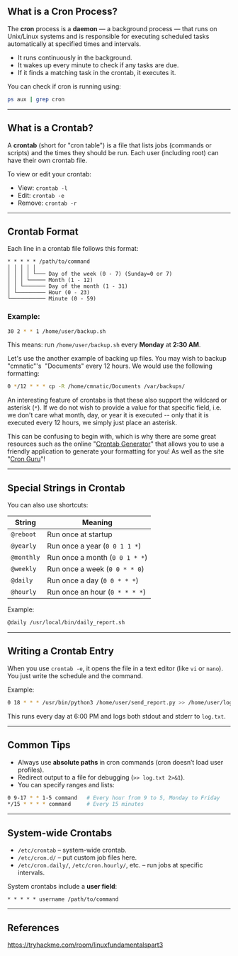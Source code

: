 ## What is a Cron Process?

The **cron** process is a **daemon** — a background process — that runs on Unix/Linux systems and is responsible for executing scheduled tasks automatically at specified times and intervals.
- It runs continuously in the background.
- It wakes up every minute to check if any tasks are due.
- If it finds a matching task in the crontab, it executes it.

You can check if cron is running using:

```bash
ps aux | grep cron
```

---

## What is a Crontab?

A **crontab** (short for "cron table") is a file that lists jobs (commands or scripts) and the times they should be run. Each user (including root) can have their own crontab file.

To view or edit your crontab:
- View: `crontab -l`
- Edit: `crontab -e`
- Remove: `crontab -r`

---

## Crontab Format

Each line in a crontab file follows this format:

```
* * * * * /path/to/command
│ │ │ │ │
│ │ │ │ └─── Day of the week (0 - 7) (Sunday=0 or 7)
│ │ │ └───── Month (1 - 12)
│ │ └─────── Day of the month (1 - 31)
│ └───────── Hour (0 - 23)
└─────────── Minute (0 - 59)
```

### Example:

```bash
30 2 * * 1 /home/user/backup.sh
```

This means: run `/home/user/backup.sh` every **Monday** at **2:30 AM**.

Let's use the another example of backing up files. You may wish to backup "cmnatic"'s  "Documents" every 12 hours. We would use the following formatting: 

```bash
0 */12 * * * cp -R /home/cmnatic/Documents /var/backups/
```

An interesting feature of crontabs is that these also support the wildcard or asterisk (`*`). If we do not wish to provide a value for that specific field, i.e. we don't care what month, day, or year it is executed -- only that it is executed every 12 hours, we simply just place an asterisk.

This can be confusing to begin with, which is why there are some great resources such as the online "[Crontab Generator](https://crontab-generator.org/)" that allows you to use a friendly application to generate your formatting for you! As well as the site "[Cron Guru](https://crontab.guru/)"!

---

## Special Strings in Crontab

You can also use shortcuts:

|String|Meaning|
|---|---|
|`@reboot`|Run once at startup|
|`@yearly`|Run once a year (`0 0 1 1 *`)|
|`@monthly`|Run once a month (`0 0 1 * *`)|
|`@weekly`|Run once a week (`0 0 * * 0`)|
|`@daily`|Run once a day (`0 0 * * *`)|
|`@hourly`|Run once an hour (`0 * * * *`)|

Example:

```bash
@daily /usr/local/bin/daily_report.sh
```

---

## Writing a Crontab Entry

When you use `crontab -e`, it opens the file in a text editor (like `vi` or `nano`). You just write the schedule and the command.

Example:

```bash
0 18 * * * /usr/bin/python3 /home/user/send_report.py >> /home/user/log.txt 2>&1
```

This runs every day at 6:00 PM and logs both stdout and stderr to `log.txt`.

---

## Common Tips

- Always use **absolute paths** in cron commands (cron doesn’t load user profiles).
- Redirect output to a file for debugging (`>> log.txt 2>&1`).
- You can specify ranges and lists:

```bash
0 9-17 * * 1-5 command   # Every hour from 9 to 5, Monday to Friday
*/15 * * * * command     # Every 15 minutes
```

---

## System-wide Crontabs

- `/etc/crontab` – system-wide crontab.
- `/etc/cron.d/` – put custom job files here.
- `/etc/cron.daily/`, `/etc/cron.hourly/`, etc. – run jobs at specific intervals.

System crontabs include a **user field**:

```
* * * * * username /path/to/command
```

---

## References

https://tryhackme.com/room/linuxfundamentalspart3